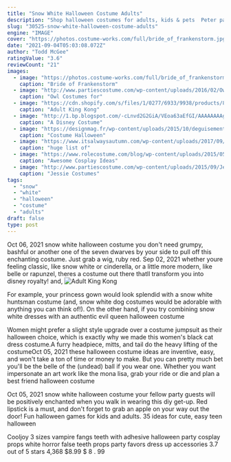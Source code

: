 ```yaml
---
title: "Snow White Halloween Costume Adults"
description: "Shop halloween costumes for adults, kids & pets  Peter pan or fairytales like little red riding hood, robin hood or snow white. If you're looking to dress up as something more traditional, you can't go wrong with our selection of classic and gothic and scary halloween costumes for women. Our halloween costume"
slug: "30525-snow-white-halloween-costume-adults"
engine: "IMAGE"
cover: "https://photos.costume-works.com/full/bride_of_frankenstorm.jpg"
date: "2021-09-04T05:03:08.072Z"
author: "Todd McGee"
ratingValue: "3.6"
reviewCount: "21"
images:
  - image: "https://photos.costume-works.com/full/bride_of_frankenstorm.jpg"
    caption: "Bride of Frankenstorm"
  - image: "http://www.partiescostume.com/wp-content/uploads/2016/02/Owl-Wings-Costume.jpg"
    caption: "Owl Costumes for"
  - image: "https://cdn.shopify.com/s/files/1/0277/6933/9938/products/820584_1000x1000.jpg?v=1574954343"
    caption: "Adult King Kong"
  - image: "http://1.bp.blogspot.com/-cLnvd2G2GiA/VEoa63aEfGI/AAAAAAAAglo/ORZCxUWsYC4/w1200-h630-p-k-no-nu/2014-10-17_0039.jpg"
    caption: "A Disney Costume"
  - image: "https://designmag.fr/wp-content/uploads/2015/10/deguisement-femme-maquillage-halloween-facile.jpg"
    caption: "Costume Halloween"
  - image: "https://www.itsalwaysautumn.com/wp-content/uploads/2017/09/diy-princess-costume-tutorials-diy-snow-white-costume-featured.jpg"
    caption: "huge list of"
  - image: "https://www.rolecostume.com/blog/wp-content/uploads/2015/05/awesome-cosplay-ideas-for-halloween.jpg"
    caption: "Awesome Cosplay Ideas"
  - image: "http://www.partiescostume.com/wp-content/uploads/2015/09/Jessie-the-Cowgirl-Costume.jpg"
    caption: "Jessie Costumes"
tags:
  - "snow"
  - "white"
  - "halloween"
  - "costume"
  - "adults"
draft: false
type: post
---
```


Oct 06, 2021 snow white halloween costume you don't need grumpy, bashful or another one of the seven dwarves by your side to pull off this enchanting costume. Just grab a wig, ruby red. Sep 02, 2021 whether youre feeling classic, like snow white or cinderella, or a little more modern, like belle or rapunzel, theres a costume out there thatll transform you into disney royalty! and,
![Adult King Kong](https://cdn.shopify.com/s/files/1/0277/6933/9938/products/820584_1000x1000.jpg?v=1574954343 "Adult King Kong")

For example, your princess gown would look splendid with a snow white huntsman costume (and, snow white dog costumes would be adorable with anything you can think of!). On the other hand, if you try combining snow white dresses with an authentic evil queen halloween costume
<!--inArticleAds-->

<!--galleryOne-->

Women might prefer a slight style upgrade over a costume jumpsuit as their halloween choice, which is exactly why we made this women's black cat dress costume.A furry headpiece, mitts, and tail do the heavy lifting of the costumeOct 05, 2021 these halloween costume ideas are inventive, easy, and won't take a ton of time or money to make. But you can pretty much bet you'll be the belle of the (undead) ball if you wear one. Whether you want impersonate an art work like the mona lisa, grab your ride or die and plan a best friend halloween costume
<!--inArticleAds-->

<!--galleryTwo-->

Oct 05, 2021 snow white halloween costume your fellow party guests will be positively enchanted when you walk in wearing this diy get-up. Red lipstick is a must, and don't forget to grab an apple on your way out the door!  Fun halloween games for kids and adults. 35 ideas for cute, easy teen halloween
<!--galleryThree-->

Cooljoy 3 sizes vampire fangs teeth with adhesive halloween party cosplay props white horror false teeth props party favors dress up accessories 3.7 out of 5 stars 4,368 $8.99 $ 8 . 99
